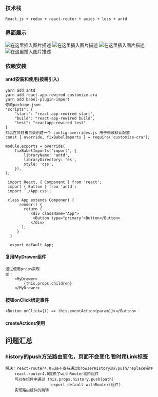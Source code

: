 ### 技术栈

    React.js + redux + react-router + axios + less + antd
    
### 界面展示

![在这里插入图片描述](https://img-blog.csdnimg.cn/20191001121232234.png?x-oss-process=image/watermark,type_ZmFuZ3poZW5naGVpdGk,shadow_10,text_aHR0cHM6Ly9ibG9nLmNzZG4ubmV0L3FxXzQyMDQ5NDQ1,size_16,color_FFFFFF,t_70)
![在这里插入图片描述](https://img-blog.csdnimg.cn/20190923153937668.png?x-oss-process=image/watermark,type_ZmFuZ3poZW5naGVpdGk,shadow_10,text_aHR0cHM6Ly9ibG9nLmNzZG4ubmV0L3FxXzQyMDQ5NDQ1,size_16,color_FFFFFF,t_70)
![在这里插入图片描述](https://img-blog.csdnimg.cn/20190923174218193.png?x-oss-process=image/watermark,type_ZmFuZ3poZW5naGVpdGk,shadow_10,text_aHR0cHM6Ly9ibG9nLmNzZG4ubmV0L3FxXzQyMDQ5NDQ1,size_16,color_FFFFFF,t_70)
![在这里插入图片描述](https://img-blog.csdnimg.cn/20190923154100252.png?x-oss-process=image/watermark,type_ZmFuZ3poZW5naGVpdGk,shadow_10,text_aHR0cHM6Ly9ibG9nLmNzZG4ubmV0L3FxXzQyMDQ5NDQ1,size_16,color_FFFFFF,t_70)

### 依赖安装

#### antd安装和使用(按需引入)

    yarn add antd
    yarn add react-app-rewired customize-cra
    yarn add babel-plugin-import
    修改package.json
    "scripts": {
        "start": "react-app-rewired start",
        "build": "react-app-rewired build",
        "test": "reactapp-rewired test"
    }
    然后在项目根目录创建一个 config-overrides.js 用于修改默认配置
    const { override, fixBabelImports } = require('customize-cra');

    module.exports = override(
        fixBabelImports('import', {
            libraryName: 'antd',
            libraryDirectory: 'es',
            style: 'css',
        }),
    );

     import React, { Component } from 'react';
     import { Button } from 'antd';
     import './App.css';

     class App extends Component {
          render() {
            return (
               <div className="App">
                <Button type="primary">Button</Button>
               </div>
           );
         }
      }

      export default App;

#### 复用MyDrawer组件

    通过使用props实现
    即：
        <MyDrawer>
            {this.props.children} 
        </MyDrawer>

#### 按钮onClick绑定事件

    <Button onClick={() => this.eventAction(param)}></Button>

#### createActions使用


## 问题汇总

### history的push方法路由变化，页面不会变化  暂时用Link标签

    解决：react-router4.0已经不支持通过browserHistory进行push/replace操作
        react-router4.0提供了withRouter高阶组件
        可以在组件中通过 this.props.history.push(path)
                        export default withRouter(组件)
        实现路由组件的跳转



    
    
